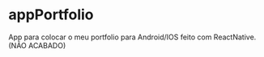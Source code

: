 # appPortfolio
App para colocar o meu portfolio para Android/IOS feito com ReactNative. (NÃO ACABADO)
